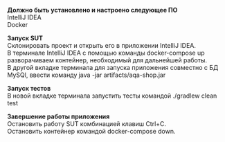 **Должно быть установлено и настроено следующее ПО**
<br/>IntelliJ IDEA
<br/>Docker

**Запуск SUT**
<br/>Склонировать проект и открыть его в приложении IntelliJ IDEA.
<br/>В терминале IntelliJ IDEA с помощью команды docker-compose up разворачиваем контейнер, необходимый для дальнейшей работы.
<br/>В другой вкладке терминала для запуска приложения совместно с БД MySQl, ввести команду java -jar artifacts/aqa-shop.jar

**Запуск тестов**
<br/>В новой вкладке терминала запустить тесты командой ./gradlew clean test

**Завершение работы приложения**
<br/>Остановить работу SUT комбинацией клавиш Ctrl+C.
<br/>Остановить контейнер командой docker-compose down.
